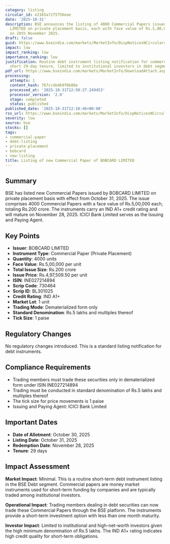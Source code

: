 ```yaml
---
category: listing
circular_id: e2165a72f5756eae
date: '2025-10-31'
description: BSE announces the listing of 4000 Commercial Papers issued by BOBCARD
  LIMITED on private placement basis, each with face value of Rs.5,00,000, maturing
  on 28th November 2025.
draft: false
guid: https://www.bseindia.com/markets/MarketInfo/DispNoticesNCirculars.aspx?Noticeid={DC072DAF-129F-4451-981A-79F9BD8CCA5C}&noticeno=20251031-29&dt=10/31/2025&icount=29&totcount=40&flag=0
impact: low
impact_ranking: low
importance_ranking: low
justification: Routine debt instrument listing notification for commercial paper with
  short 29-day tenure, limited to institutional investors in debt segment
pdf_url: https://www.bseindia.com/markets/MarketInfo/DownloadAttach.aspx?id=20251031-29&attachedId=
processing:
  attempts: 1
  content_hash: 767cc4b4b9f0b80e
  processed_at: '2025-10-31T12:50:27.249453'
  processor_version: '2.0'
  stage: completed
  status: published
published_date: '2025-10-31T12:10:46+00:00'
rss_url: https://www.bseindia.com/markets/MarketInfo/DispNoticesNCirculars.aspx?Noticeid={DC072DAF-129F-4451-981A-79F9BD8CCA5C}&noticeno=20251031-29&dt=10/31/2025&icount=29&totcount=40&flag=0
severity: low
source: bse
stocks: []
tags:
- commercial-paper
- debt-listing
- private-placement
- bobcard
- new-listing
title: Listing of new Commercial Paper of BOBCARD LIMITED
---
```


## Summary

BSE has listed new Commercial Papers issued by BOBCARD LIMITED on private placement basis with effect from October 31, 2025. The issue comprises 4000 Commercial Papers with a face value of Rs.5,00,000 each, totaling Rs.200 crore. The instruments carry an IND A1+ credit rating and will mature on November 28, 2025. ICICI Bank Limited serves as the Issuing and Paying Agent.

## Key Points

- **Issuer**: BOBCARD LIMITED
- **Instrument Type**: Commercial Paper (Private Placement)
- **Quantity**: 4000 units
- **Face Value**: Rs.5,00,000 per unit
- **Total Issue Size**: Rs.200 crore
- **Issue Price**: Rs.4,97,509.50 per unit
- **ISIN**: INE027214894
- **Scrip Code**: 730464
- **Scrip ID**: BL301025
- **Credit Rating**: IND A1+
- **Market Lot**: 1 unit
- **Trading Mode**: Dematerialized form only
- **Standard Denomination**: Rs.5 lakhs and multiples thereof
- **Tick Size**: 1 paise

## Regulatory Changes

No regulatory changes introduced. This is a standard listing notification for debt instruments.

## Compliance Requirements

- Trading members must trade these securities only in dematerialized form under ISIN INE027214894
- Trading must be conducted in standard denomination of Rs.5 lakhs and multiples thereof
- The tick size for price movements is 1 paise
- Issuing and Paying Agent: ICICI Bank Limited

## Important Dates

- **Date of Allotment**: October 30, 2025
- **Listing Date**: October 31, 2025
- **Redemption Date**: November 28, 2025
- **Tenure**: 29 days

## Impact Assessment

**Market Impact**: Minimal. This is a routine short-term debt instrument listing in the BSE Debt segment. Commercial papers are money market instruments used for short-term funding by companies and are typically traded among institutional investors.

**Operational Impact**: Trading members dealing in debt securities can now trade these Commercial Papers through the BSE platform. The instruments provide a short-term investment option with less than one month maturity.

**Investor Impact**: Limited to institutional and high-net-worth investors given the high minimum denomination of Rs.5 lakhs. The IND A1+ rating indicates high credit quality for short-term obligations.